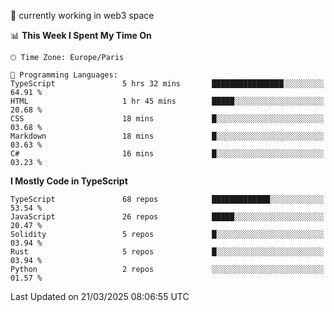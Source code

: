 🔭 currently working in web3 space

<!--START_SECTION:waka-->
📊 **This Week I Spent My Time On** 

```text
🕑︎ Time Zone: Europe/Paris

💬 Programming Languages: 
TypeScript               5 hrs 32 mins       ████████████████░░░░░░░░░   64.91 % 
HTML                     1 hr 45 mins        █████░░░░░░░░░░░░░░░░░░░░   20.68 % 
CSS                      18 mins             █░░░░░░░░░░░░░░░░░░░░░░░░   03.68 % 
Markdown                 18 mins             █░░░░░░░░░░░░░░░░░░░░░░░░   03.63 % 
C#                       16 mins             █░░░░░░░░░░░░░░░░░░░░░░░░   03.23 % 
```

**I Mostly Code in TypeScript** 

```text
TypeScript               68 repos            █████████████░░░░░░░░░░░░   53.54 % 
JavaScript               26 repos            █████░░░░░░░░░░░░░░░░░░░░   20.47 % 
Solidity                 5 repos             █░░░░░░░░░░░░░░░░░░░░░░░░   03.94 % 
Rust                     5 repos             █░░░░░░░░░░░░░░░░░░░░░░░░   03.94 % 
Python                   2 repos             ░░░░░░░░░░░░░░░░░░░░░░░░░   01.57 % 
```




 Last Updated on 21/03/2025 08:06:55 UTC
<!--END_SECTION:waka-->
